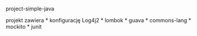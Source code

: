project-simple-java

projekt zawiera 
	* konfigurację Log4j2
	* lombok
	* guava
	* commons-lang
	* mockito
	* junit
